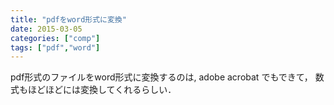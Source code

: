```yaml
---
title: "pdfをword形式に変換"
date: 2015-03-05
categories: ["comp"]
tags: ["pdf","word"]
---
```


pdf形式のファイルをword形式に変換するのは, adobe acrobat でもできて，
数式もほどほどには変換してくれるらしい．
